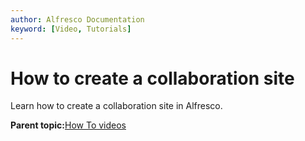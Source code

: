 ```yaml
---
author: Alfresco Documentation
keyword: [Video, Tutorials]
---
```


# How to create a collaboration site

Learn how to create a collaboration site in Alfresco.

  

**Parent topic:**[How To videos](../topics/alfresco-video-tutorials.md)

